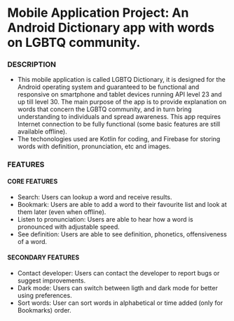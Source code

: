# Mobile Application Project: An Android Dictionary app with words on LGBTQ community.

### DESCRIPTION
- This mobile application is called  LGBTQ Dictionary, it is designed for the Android operating system and 
guaranteed to be functional and responsive on smartphone and tablet devices running API level 23 and 
up till level 30. The main purpose of the app is to provide explanation on words that concern the LGBTQ 
community,  and  in  turn  bring  understanding  to  individuals  and  spread  awareness.  This  app  requires 
Internet connection to be fully functional (some basic features are still available offline).
- The techonologies used are Kotlin for coding, and Firebase for storing words with definition, pronunciation, etc
and images.

### FEATURES
 
#### CORE FEATURES 
- Search: Users can lookup a word and receive results. 
- Bookmark: Users are able to add a word to their favourite list and look at them later (even when offline). 
- Listen to pronunciation: Users are able to hear how a word is pronounced with adjustable speed. 
- See definition: Users are able to see definition, phonetics, offensiveness of a word. 

#### SECONDARY FEATURES 
- Contact developer: Users can contact the developer to report bugs or suggest improvements. 
- Dark mode: Users can switch between ligth and dark mode for better using preferences. 
- Sort words: User can sort words in alphabetical or time added (only for Bookmarks) order. 
